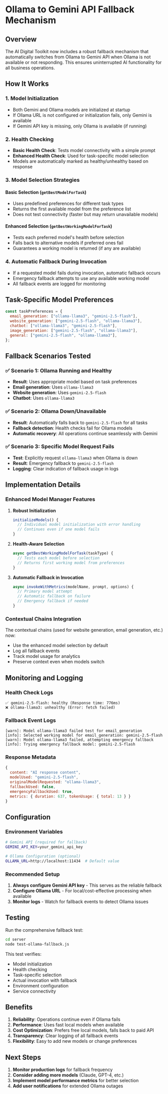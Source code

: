 # Ollama to Gemini API Fallback Mechanism

## Overview

The AI Digital Toolkit now includes a robust fallback mechanism that automatically switches from Ollama to Gemini API when Ollama is not available or not responding. This ensures uninterrupted AI functionality for all business operations.

## How It Works

### 1. Model Initialization

- Both Gemini and Ollama models are initialized at startup
- If Ollama URL is not configured or initialization fails, only Gemini is available
- If Gemini API key is missing, only Ollama is available (if running)

### 2. Health Checking

- **Basic Health Check**: Tests model connectivity with a simple prompt
- **Enhanced Health Check**: Used for task-specific model selection
- Models are automatically marked as healthy/unhealthy based on response

### 3. Model Selection Strategies

#### Basic Selection (`getBestModelForTask`)

- Uses predefined preferences for different task types
- Returns the first available model from the preference list
- Does not test connectivity (faster but may return unavailable models)

#### Enhanced Selection (`getBestWorkingModelForTask`)

- Tests each preferred model's health before selection
- Falls back to alternative models if preferred ones fail
- Guarantees a working model is returned (if any are available)

### 4. Automatic Fallback During Invocation

- If a requested model fails during invocation, automatic fallback occurs
- Emergency fallback attempts to use any available working model
- All fallback events are logged for monitoring

## Task-Specific Model Preferences

```javascript
const taskPreferences = {
  email_generation: ["ollama-llama3", "gemini-2.5-flash"],
  website_generation: ["gemini-2.5-flash", "ollama-llama3"],
  chatbot: ["ollama-llama3", "gemini-2.5-flash"],
  image_generation: ["gemini-2.5-flash", "ollama-llama3"],
  general: ["gemini-2.5-flash", "ollama-llama3"],
};
```

## Fallback Scenarios Tested

### ✅ Scenario 1: Ollama Running and Healthy

- **Result**: Uses appropriate model based on task preferences
- **Email generation**: Uses `ollama-llama3`
- **Website generation**: Uses `gemini-2.5-flash`
- **Chatbot**: Uses `ollama-llama3`

### ✅ Scenario 2: Ollama Down/Unavailable

- **Result**: Automatically falls back to `gemini-2.5-flash` for all tasks
- **Fallback detection**: Health checks fail for Ollama models
- **Automatic recovery**: All operations continue seamlessly with Gemini

### ✅ Scenario 3: Specific Model Request Fails

- **Test**: Explicitly request `ollama-llama3` when Ollama is down
- **Result**: Emergency fallback to `gemini-2.5-flash`
- **Logging**: Clear indication of fallback usage in logs

## Implementation Details

### Enhanced Model Manager Features

1. **Robust Initialization**

   ```javascript
   initializeModels() {
     // Individual model initialization with error handling
     // Continues even if one model fails
   }
   ```

2. **Health-Aware Selection**

   ```javascript
   async getBestWorkingModelForTask(taskType) {
     // Tests each model before selection
     // Returns first working model from preferences
   }
   ```

3. **Automatic Fallback in Invocation**
   ```javascript
   async invokeWithMetrics(modelName, prompt, options) {
     // Primary model attempt
     // Automatic fallback on failure
     // Emergency fallback if needed
   }
   ```

### Contextual Chains Integration

The contextual chains (used for website generation, email generation, etc.) now:

- Use the enhanced model selection by default
- Log all fallback events
- Track model usage for analytics
- Preserve context even when models switch

## Monitoring and Logging

### Health Check Logs

```
✅ gemini-2.5-flash: healthy (Response time: 776ms)
❌ ollama-llama3: unhealthy (Error: fetch failed)
```

### Fallback Event Logs

```
[warn]: Model ollama-llama3 failed test for email_generation
[info]: Selected working model for email_generation: gemini-2.5-flash
[warn]: Model ollama-llama3 failed, attempting emergency fallback
[info]: Trying emergency fallback model: gemini-2.5-flash
```

### Response Metadata

```javascript
{
  content: "AI response content",
  modelUsed: "gemini-2.5-flash",
  originalModelRequested: "ollama-llama3",
  fallbackUsed: false,
  emergencyFallbackUsed: true,
  metrics: { duration: 637, tokenUsage: { total: 13 } }
}
```

## Configuration

### Environment Variables

```bash
# Gemini API (required for fallback)
GEMINI_API_KEY=your_gemini_api_key

# Ollama Configuration (optional)
OLLAMA_URL=http://localhost:11434  # Default value
```

### Recommended Setup

1. **Always configure Gemini API key** - This serves as the reliable fallback
2. **Configure Ollama URL** - For local/cost-effective processing when available
3. **Monitor logs** - Watch for fallback events to detect Ollama issues

## Testing

Run the comprehensive fallback test:

```bash
cd server
node test-ollama-fallback.js
```

This test verifies:

- Model initialization
- Health checking
- Task-specific selection
- Actual invocation with fallback
- Environment configuration
- Service connectivity

## Benefits

1. **Reliability**: Operations continue even if Ollama fails
2. **Performance**: Uses fast local models when available
3. **Cost Optimization**: Prefers free local models, falls back to paid API
4. **Transparency**: Clear logging of all fallback events
5. **Flexibility**: Easy to add new models or change preferences

## Next Steps

1. **Monitor production logs** for fallback frequency
2. **Consider adding more models** (Claude, GPT-4, etc.)
3. **Implement model performance metrics** for better selection
4. **Add user notifications** for extended Ollama outages
